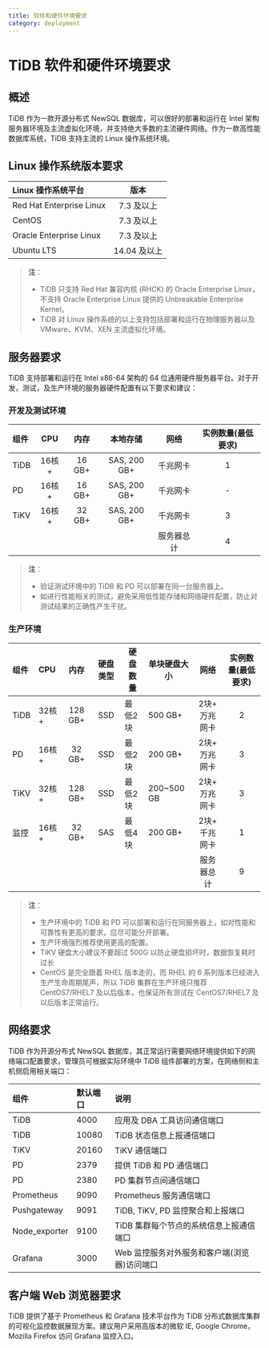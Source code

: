 ```yaml
---
title: 软件和硬件环境要求
category: deployment
---
```


# TiDB 软件和硬件环境要求

## 概述

TiDB 作为一款开源分布式 NewSQL 数据库，可以很好的部署和运行在 Intel 架构服务器环境及主流虚拟化环境，并支持绝大多数的主流硬件网络。作为一款高性能数据库系统，TiDB 支持主流的 Linux 操作系统环境。

## Linux 操作系统版本要求

| Linux 操作系统平台       | 版本         |
| :----------------------- | :----------: |
| Red Hat Enterprise Linux | 7.3 及以上   |
| CentOS                   | 7.3 及以上   |
| Oracle Enterprise Linux  | 7.3 及以上   |
| Ubuntu LTS               | 14.04 及以上 |

> **注**：
> - TiDB 只支持 Red Hat 兼容内核 (RHCK) 的 Oracle Enterprise Linux，不支持 Oracle Enterprise Linux 提供的 Unbreakable Enterprise Kernel。
> - TiDB 对 Linux 操作系统的以上支持包括部署和运行在物理服务器以及 VMware、KVM、XEN 主流虚拟化环境。

## 服务器要求

TiDB 支持部署和运行在 Intel x86-64 架构的 64 位通用硬件服务器平台。对于开发，测试，及生产环境的服务器硬件配置有以下要求和建议：

### 开发及测试环境

| 组件 | CPU | 内存 | 本地存储 | 网络 | 实例数量(最低要求) |
| :-- | :-: | :-: | :-: | :-: | :-: |
| TiDB| 16核+ | 16 GB+| SAS, 200 GB+ |千兆网卡 | 1|
| PD | 16核+| 16 GB+| SAS, 200 GB+| 千兆网卡|- |
| TiKV| 16核+ | 32 GB+| SAS, 200 GB+ | 千兆网卡| 3|
|||||服务器总计|4|

> **注**：
> - 验证测试环境中的 TiDB 和 PD 可以部署在同一台服务器上。
> - 如进行性能相关的测试，避免采用低性能存储和网络硬件配置，防止对测试结果的正确性产生干扰。

### 生产环境

| 组件 | CPU | 内存 | 硬盘类型 | 硬盘数量|单块硬盘大小 | 网络 | 实例数量(最低要求) |
| :-- | :- | :-: | :-: | - | - |:-: | :-: |
| TiDB|  32核+  |  128 GB+  | SSD |最低2块   | 500 GB+ | 2块+ 万兆网卡| 2|
| PD | 16核+ | 32 GB+ | SSD |最低2块 | 200 GB+| 2块+ 万兆网卡| 3|
| TiKV|  32核+  |  128 GB+  | SSD | 最低2块  | 200~500 GB | 2块+ 万兆网卡| 3|
| 监控 | 16核+ | 32 GB+ | SAS |最低4块 | 200 GB+| 2块+ 千兆网卡| 1|
|||||||服务器总计|9|

> **注**：
> 
> - 生产环境中的 TiDB 和 PD 可以部署和运行在同服务器上，如对性能和可靠性有更高的要求，应尽可能分开部署。
> - 生产环境强烈推荐使用更高的配置。
> - TiKV 硬盘大小建议不要超过 500G 以防止硬盘损坏时，数据恢复耗时过长
> - CentOS 是完全跟着 RHEL 版本走的，而 RHEL 的 6 系列版本已经进入生产生命周期尾声，所以 TiDB 集群在生产环境只推荐 CentOS7/RHEL7 及以后版本，也保证所有测试在 CentOS7/RHEL7 及以后版本正常运行。

## 网络要求

TiDB 作为开源分布式 NewSQL 数据库，其正常运行需要网络环境提供如下的网络端口配置要求，管理员可根据实际环境中 TiDB 组件部署的方案，在网络侧和主机侧启用相关端口：

| 组件 | 默认端口 | 说明 |
| :-- | :-- | :-- |
| TiDB |  4000  |   应用及 DBA 工具访问通信端口|
| TiDB | 10080  |   TiDB 状态信息上报通信端口|
| TiKV |  20160 |  TiKV 通信端口  |
| PD | 2379 | 提供 TiDB 和 PD 通信端口 |
| PD | 2380 | PD 集群节点间通信端口|
| Prometheus |  9090|Prometheus 服务通信端口  |
| Pushgateway |  9091| TiDB, TiKV, PD 监控聚合和上报端口 |
| Node_exporter |  9100| TiDB 集群每个节点的系统信息上报通信端口 |
| Grafana | 3000 | Web 监控服务对外服务和客户端(浏览器)访问端口 |

## 客户端 Web 浏览器要求

TiDB 提供了基于 Prometheus 和 Grafana 技术平台作为 TiDB 分布式数据库集群的可视化监控数据展现方案。建议用户采用高版本的微软 IE, Google Chrome，Mozilla Firefox 访问 Grafana 监控入口。
